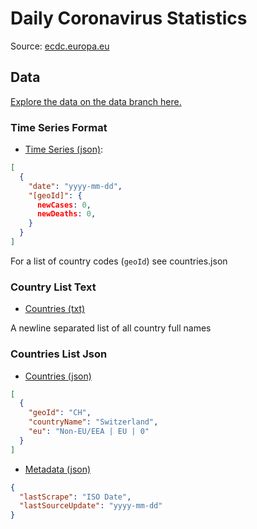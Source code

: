 # Daily Coronavirus Statistics

Source: [ecdc.europa.eu](https://www.ecdc.europa.eu/en/publications-data/download-todays-data-geographic-distribution-covid-19-cases-worldwide)

## Data

[Explore the data on the data branch here.](https://github.com/Tiim/daily-coronavirus-stats/tree/data)


### Time Series Format
* [Time Series (json)](https://raw.githubusercontent.com/Tiim/daily-coronavirus-stats/data/data.json):


```json
[
  {
    "date": "yyyy-mm-dd",
    "[geoId]": {
      newCases: 0,
      newDeaths: 0,
    }
  }
]
```

For a list of country codes (`geoId`) see countries.json

### Country List Text
* [Countries (txt)](https://raw.githubusercontent.com/Tiim/daily-coronavirus-stats/data/countries.txt)

A newline separated list of all country full names

### Countries List Json
* [Countries (json)](https://github.com/Tiim/daily-coronavirus-stats/blob/data/countries.json)

```json
[
  {
    "geoId": "CH",
    "countryName": "Switzerland",
    "eu": "Non-EU/EEA | EU | 0"
  }
]
```

* [Metadata (json)](https://github.com/Tiim/daily-coronavirus-stats/blob/data/meta.json)

```json
{
  "lastScrape": "ISO Date",
  "lastSourceUpdate": "yyyy-mm-dd"
}
```